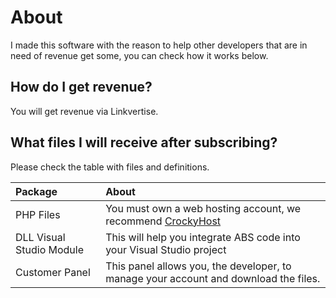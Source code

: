 # About

I made this software with the reason to help other developers that are in need of revenue get some, you can check how it works below.

## How do I get revenue?

You will get revenue via Linkvertise.

## What files I will receive after subscribing?

Please check the table with files and definitions.

| Package | About |
| :--- | :--- |
| PHP Files | You must own a web hosting account, we recommend [CrockyHost](https://crockyhost.ro) |
| DLL Visual Studio Module | This will help you integrate ABS code into your Visual Studio project |
| Customer Panel | This panel allows you, the developer, to manage your account and download the files. |

## 


